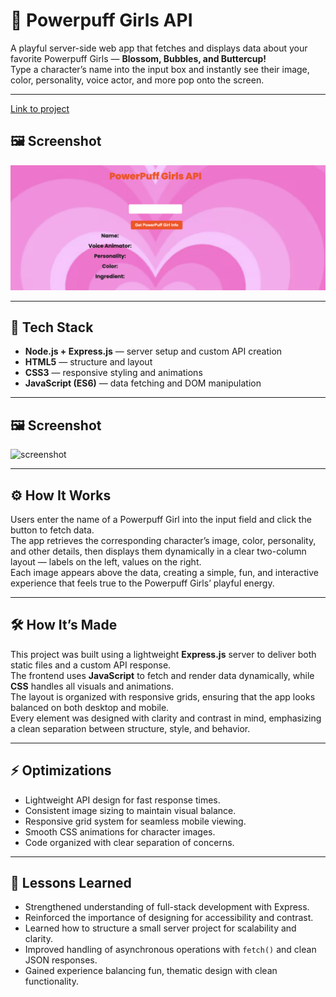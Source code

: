 # 💖 Powerpuff Girls API

A playful server-side web app that fetches and displays data about your favorite Powerpuff Girls — **Blossom, Bubbles, and Buttercup!**  
Type a character’s name into the input box and instantly see their image, color, personality, voice actor, and more pop onto the screen.

---
[Link to project]()
## 🖼️ Screenshot
![screenshot](img/ppgirls.png "Powerpuff Girls API")

---

## 🧱 Tech Stack
- **Node.js + Express.js** — server setup and custom API creation  
- **HTML5** — structure and layout  
- **CSS3** — responsive styling and animations  
- **JavaScript (ES6)** — data fetching and DOM manipulation  

---

## 🖼️ Screenshot
![screenshot](./screenshot.png "Powerpuff Girls API")

---

## ⚙️ How It Works
Users enter the name of a Powerpuff Girl into the input field and click the button to fetch data.  
The app retrieves the corresponding character’s image, color, personality, and other details, then displays them dynamically in a clear two-column layout — labels on the left, values on the right.  
Each image appears above the data, creating a simple, fun, and interactive experience that feels true to the Powerpuff Girls’ playful energy.

---

## 🛠️ How It’s Made
This project was built using a lightweight **Express.js** server to deliver both static files and a custom API response.  
The frontend uses **JavaScript** to fetch and render data dynamically, while **CSS** handles all visuals and animations.  
The layout is organized with responsive grids, ensuring that the app looks balanced on both desktop and mobile.  
Every element was designed with clarity and contrast in mind, emphasizing a clean separation between structure, style, and behavior.

---

## ⚡ Optimizations
- Lightweight API design for fast response times.  
- Consistent image sizing to maintain visual balance.  
- Responsive grid system for seamless mobile viewing.  
- Smooth CSS animations for character images.  
- Code organized with clear separation of concerns.  

---

## 🧠 Lessons Learned
- Strengthened understanding of full-stack development with Express.  
- Reinforced the importance of designing for accessibility and contrast.  
- Learned how to structure a small server project for scalability and clarity.  
- Improved handling of asynchronous operations with `fetch()` and clean JSON responses.  
- Gained experience balancing fun, thematic design with clean functionality.

